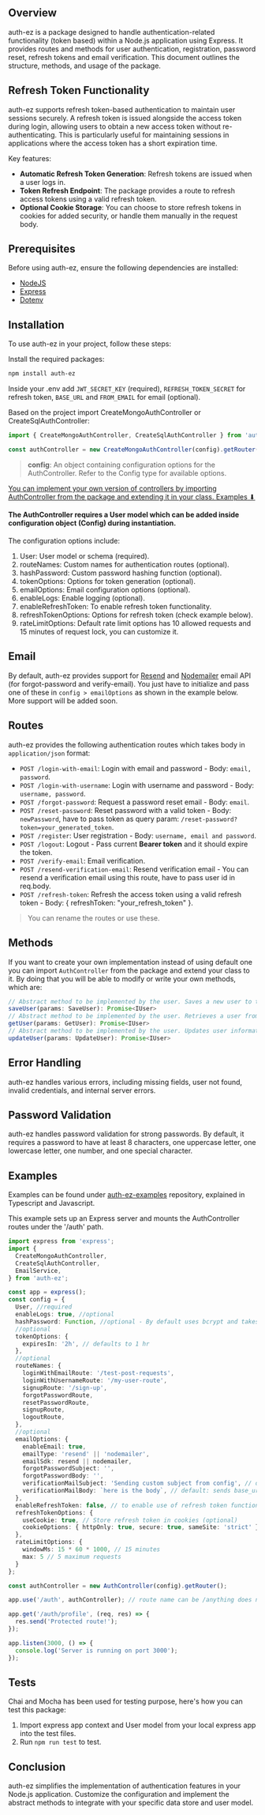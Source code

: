 ## Overview

auth-ez is a package designed to handle authentication-related functionality (token based) within a Node.js application using Express. It provides routes and methods for user authentication, registration, password reset, refresh tokens and email verification. This document outlines the structure, methods, and usage of the package.

## Refresh Token Functionality
auth-ez supports refresh token-based authentication to maintain user sessions securely. A refresh token is issued alongside the access token during login, allowing users to obtain a new access token without re-authenticating. This is particularly useful for maintaining sessions in applications where the access token has a short expiration time.

Key features:

- **Automatic Refresh Token Generation**: Refresh tokens are issued when a user logs in.
- **Token Refresh Endpoint**: The package provides a route to refresh access tokens using a valid refresh token.
- **Optional Cookie Storage**: You can choose to store refresh tokens in cookies for added security, or handle them manually in the request body.

## Prerequisites

<p>Before using auth-ez, ensure the following dependencies are installed:</p>

- [NodeJS](https://nodejs.org/en)
- [Express](https://expressjs.com/)
- [Dotenv](https://github.com/motdotla/dotenv#readme)

## Installation

To use auth-ez in your project, follow these steps:

Install the required packages:

```bash
npm install auth-ez
```

Inside your .env add `JWT_SECRET_KEY` (required), `REFRESH_TOKEN_SECRET` for refresh token, `BASE_URL` and `FROM_EMAIL` for email (optional).

Based on the project import CreateMongoAuthController or CreateSqlAuthController:

```typescript
import { CreateMongoAuthController, CreateSqlAuthController } from 'auth-ez';
```

```typescript
const authController = new CreateMongoAuthController(config).getRouter();
```

> **config**: An object containing configuration options for the AuthController. Refer to the Config type for available options.

<u>You can implement your own version of controllers by importing AuthController from the package and extending it in your class. [Examples](#examples) ⬇︎</u>

#### The AuthController requires a User model which can be added inside configuration object (Config) during instantiation.

The configuration options include:

1. User: User model or schema (required).
2. routeNames: Custom names for authentication routes (optional).
3. hashPassword: Custom password hashing function (optional).
4. tokenOptions: Options for token generation (optional).
5. emailOptions: Email configuration options (optional).
6. enableLogs: Enable logging (optional).
7. enableRefreshToken: To enable refresh token functionality.
8. refreshTokenOptions: Options for refresh token (check example below).
9. rateLimitOptions: Default rate limit options has 10 allowed requests and 15 minutes of request lock, you can customize it.

## Email

By default, auth-ez provides support for [Resend](https://resend.com/) and [Nodemailer](https://nodemailer.com/) email API (for forgot-password and verify-email). You just have to initialize and pass one of these in `config > emailOptions` as shown in the example below. More support will be added soon.

## Routes

auth-ez provides the following authentication routes which takes body in `application/json` format:

- `POST /login-with-email`: Login with email and password - Body: `email, password`.
- `POST /login-with-username`: Login with username and password - Body: `username, password`.
- `POST /forgot-password`: Request a password reset email - Body: `email`.
- `POST /reset-password`: Reset password with a valid token - Body: `newPassword`, have to pass token as query param: `/reset-password?token=your_generated_token`.
- `POST /register`: User registration - Body: `username, email and password`.
- `POST /logout`: Logout - Pass current **Bearer token** and it should expire the token.
- `POST /verify-email`: Email verification.
- `POST /resend-verification-email`: Resend verification email - You can resend a verification email using this route, have to pass user id in req.body.
- `POST /refresh-token`: Refresh the access token using a valid refresh token - Body: { refreshToken: "your_refresh_token" }.

 > You can rename the routes or use these.

## Methods

If you want to create your own implementation instead of using default one you can import `AuthController` from the package and extend your class to it. By doing that you will be able to modify or write your own methods, which are:

```typescript
// Abstract method to be implemented by the user. Saves a new user to the data store.
saveUser(params: SaveUser): Promise<IUser>
// Abstract method to be implemented by the user. Retrieves a user from the data store.
getUser(params: GetUser): Promise<IUser>
// Abstract method to be implemented by the user. Updates user information in the data store.
updateUser(params: UpdateUser): Promise<IUser>

```

## Error Handling

auth-ez handles various errors, including missing fields, user not found, invalid credentials, and internal server errors.

## Password Validation
auth-ez handles password validation for strong passwords. By default, it requires a password to have at least 8 characters, one uppercase letter, one lowercase letter, one number, and one special character.

## Examples

Examples can be found under [auth-ez-examples](https://www.github.com/usaidpeerzada/auth-ez-examples) repository, explained in Typescript and Javascript.

This example sets up an Express server and mounts the AuthController routes under the '/auth' path.

```typescript
import express from 'express';
import {
  CreateMongoAuthController,
  CreateSqlAuthController,
  EmailService,
} from 'auth-ez';

const app = express();
const config = {
  User, //required
  enableLogs: true, //optional
  hashPassword: Function, //optional - By default uses bcrypt and takes saltRounds = 16;
  //optional
  tokenOptions: {
    expiresIn: '2h', // defaults to 1 hr
  },
  //optional
  routeNames: {
    loginWithEmailRoute: '/test-post-requests',
    loginWithUsernameRoute: '/my-user-route',
    signupRoute: '/sign-up',
    forgotPasswordRoute,
    resetPasswordRoute,
    signupRoute,
    logoutRoute,
  },
  //optional
  emailOptions: {
    enableEmail: true,
    emailType: 'resend' || 'nodemailer',
    emailSdk: resend || nodemailer,
    forgotPasswordSubject: '',
    forgotPasswordBody: '',
    verificationMailSubject: 'Sending custom subject from config', // default: Verify your email
    verificationMailBody: `here is the body`, // default: sends base_url?token=your_token in email;
  },
  enableRefreshToken: false, // to enable use of refresh token functionality
  refreshTokenOptions: {
    useCookie: true, // Store refresh token in cookies (optional)
    cookieOptions: { httpOnly: true, secure: true, sameSite: 'strict' }, // Customize cookie settings (optional)
  },
  rateLimitOptions: {
    windowMs: 15 * 60 * 1000, // 15 minutes
    max: 5 // 5 maximum requests
  }
};

const authController = new AuthController(config).getRouter();

app.use('/auth', authController); // route name can be /anything does not necessarily have to be /auth

app.get('/auth/profile', (req, res) => {
  res.send('Protected route!');
});

app.listen(3000, () => {
  console.log('Server is running on port 3000');
});
```

## Tests

Chai and Mocha has been used for testing purpose, here's how you can test this package:

1. Import express app context and User model from your local express app into the test files.
2. Run `npm run test` to test.

## Conclusion

auth-ez simplifies the implementation of authentication features in your Node.js application. Customize the configuration and implement the abstract methods to integrate with your specific data store and user model.
